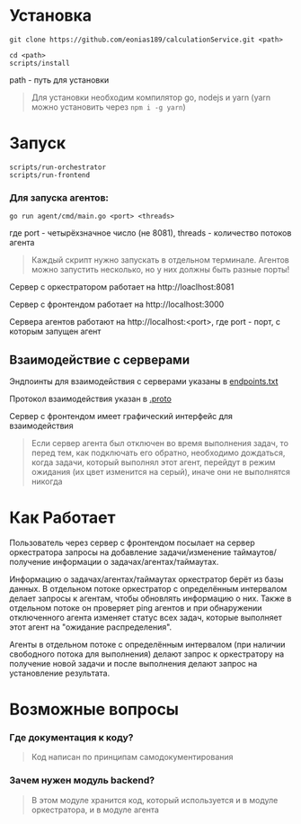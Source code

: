 <h1>Установка</h1>

```
git clone https://github.com/eonias189/calculationService.git <path>

cd <path>
scripts/install
```
path - путь для установки

>Для установки необходим компилятор go, nodejs и yarn (yarn можно установить через `npm i -g yarn`)

<h1>Запуск</h1>

```
scripts/run-orchestrator
scripts/run-frontend
```

<h3>Для запуска агентов:</h3>

```
go run agent/cmd/main.go <port> <threads>
```

где port - четырёхзначное число (не 8081), threads - количество потоков агента

>Каждый скрипт нужно запускать в отдельном терминале. Агентов можно запустить несколько, но у них должны быть разные порты!

Сервер с оркестратором работает на http://loaclhost:8081

Сервер с фронтендом работает на http://localhost:3000

Сервера агентов работают на http://localhost:<port\>, где port - порт, с которым запущен агент


<h2>Взаимодействие с серверами</h2>
Эндпоинты для взаимодействия с серверами указаны в <a href="https://github.com/eonias189/calculationService/blob/main/endpoints.txt">endpoints.txt</a>

Протокол взаимодействия указан в <a href="https://github.com/eonias189/calculationService/blob/main/.proto">.proto</a>

Сервер с фронтендом имеет графический интерфейс для взаимодействия

>Если сервер агента был отключен во время выполнения задач, то перед тем, как подключать его обратно, необходимо дождаться, когда задачи, который выполнял этот агент, перейдут в режим ожидания (их цвет изменится на серый), иначе они не выполнятся никогда


<h1>Как Работает</h1>

Пользователь через сервер с фронтендом посылает на сервер оркестратора запросы на добавление задачи/изменение таймаутов/получение информации о задачах/агентах/таймаутах.</br>



Информацию о задачах/агентах/таймаутах оркестратор берёт из базы данных. В отдельном потоке оркестратор с определённым интервалом делает запросы к агентам, чтобы обновлять информацию о них. Также в отдельном потоке он проверяет ping агентов и при обнаружении отключенного агента изменяет статус всех задач, которые выполняет этот агент на "ожидание распределения".


Агенты в отдельном потоке с определённым интервалом (при наличии свободного потока для выполнения) делают запрос к оркестратору на получение новой задачи и после выполнения делают запрос на установление результата.
</br>

<h1>Возможные вопросы</h1>

<h3>Где документация к коду?</h3>

>Код написан по принципам самодокументирования

<h3>Зачем нужен модуль backend?</h3>

>В этом модуле хранится код, который используется и в модуле оркестратора, и в модуле агента

